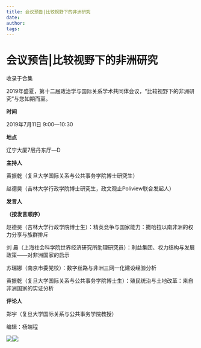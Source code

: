 ```yaml
---
title: 会议预告|比较视野下的非洲研究
date: 
author: 
tags: 
---
```

# 会议预告|比较视野下的非洲研究


收录于合集

2019年盛夏，第十二届政治学与国际关系学术共同体会议，“比较视野下的非洲研究”与您如期而至。

 **时间**

  

2019年7月11日 9:00—10:30

  

 **地点**

  

辽宁大厦7层丹东厅—D

  

 **主持人**

  

黄振乾（复旦大学国际关系与公共事务学院博士研究生）  

赵德昊（吉林大学行政学院博士研究生，政文观止Poliview联合发起人）

  

 **发言人**

 **（按发言顺序）**

  

赵德昊（吉林大学行政学院博士生）：精英竞争与国家能力：撒哈拉以南非洲的权力分享与族群排斥

  

刘 晨（上海社会科学院世界经济研究所助理研究员）：利益集团、权力结构与发展政策——对非洲国家的启示

  

苏瑞娜（南京市委党校）：数字丝路与非洲三网一化建设经验分析

  

黄振乾（复旦大学国际关系与公共事务学院博士生）：殖民统治与土地改革：来自非洲国家的实证分析

  

 **评论人**

  

郑宇（复旦大学国际关系与公共事务学院教授）

  

  

  

编辑：杨端程  

  

  

![](/images/418/2.jpeg)![](/images/418/3.jpeg)

  


